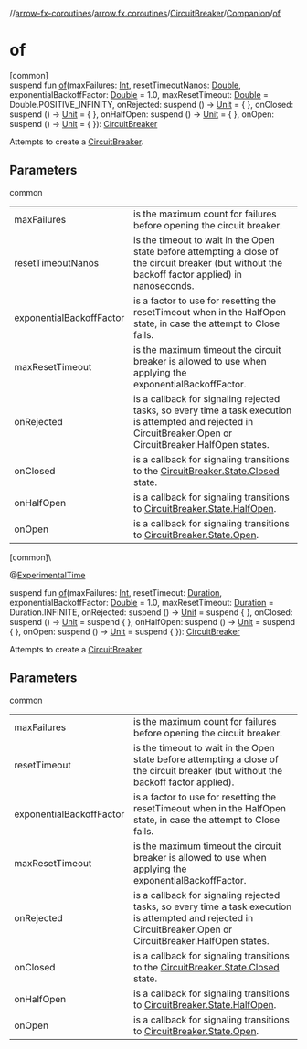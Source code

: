 //[arrow-fx-coroutines](../../../../index.md)/[arrow.fx.coroutines](../../index.md)/[CircuitBreaker](../index.md)/[Companion](index.md)/[of](of.md)

# of

[common]\
suspend fun [of](of.md)(maxFailures: [Int](https://kotlinlang.org/api/latest/jvm/stdlib/kotlin/-int/index.html), resetTimeoutNanos: [Double](https://kotlinlang.org/api/latest/jvm/stdlib/kotlin/-double/index.html), exponentialBackoffFactor: [Double](https://kotlinlang.org/api/latest/jvm/stdlib/kotlin/-double/index.html) = 1.0, maxResetTimeout: [Double](https://kotlinlang.org/api/latest/jvm/stdlib/kotlin/-double/index.html) = Double.POSITIVE_INFINITY, onRejected: suspend () -&gt; [Unit](https://kotlinlang.org/api/latest/jvm/stdlib/kotlin/-unit/index.html) = { }, onClosed: suspend () -&gt; [Unit](https://kotlinlang.org/api/latest/jvm/stdlib/kotlin/-unit/index.html) = { }, onHalfOpen: suspend () -&gt; [Unit](https://kotlinlang.org/api/latest/jvm/stdlib/kotlin/-unit/index.html) = { }, onOpen: suspend () -&gt; [Unit](https://kotlinlang.org/api/latest/jvm/stdlib/kotlin/-unit/index.html) = { }): [CircuitBreaker](../index.md)

Attempts to create a [CircuitBreaker](../index.md).

## Parameters

common

| | |
|---|---|
| maxFailures | is the maximum count for failures before     opening the circuit breaker. |
| resetTimeoutNanos | is the timeout to wait in the Open state     before attempting a close of the circuit breaker (but without     the backoff factor applied) in nanoseconds. |
| exponentialBackoffFactor | is a factor to use for resetting     the resetTimeout when in the HalfOpen state, in case     the attempt to Close fails. |
| maxResetTimeout | is the maximum timeout the circuit breaker     is allowed to use when applying the exponentialBackoffFactor. |
| onRejected | is a callback for signaling rejected tasks, so     every time a task execution is attempted and rejected in     CircuitBreaker.Open or CircuitBreaker.HalfOpen     states. |
| onClosed | is a callback for signaling transitions to the [CircuitBreaker.State.Closed](../-state/-closed/index.md) state. |
| onHalfOpen | is a callback for signaling transitions to [CircuitBreaker.State.HalfOpen](../-state/-half-open/index.md). |
| onOpen | is a callback for signaling transitions to [CircuitBreaker.State.Open](../-state/-open/index.md). |

[common]\

@[ExperimentalTime](https://kotlinlang.org/api/latest/jvm/stdlib/kotlin.time/-experimental-time/index.html)

suspend fun [of](of.md)(maxFailures: [Int](https://kotlinlang.org/api/latest/jvm/stdlib/kotlin/-int/index.html), resetTimeout: [Duration](https://kotlinlang.org/api/latest/jvm/stdlib/kotlin.time/-duration/index.html), exponentialBackoffFactor: [Double](https://kotlinlang.org/api/latest/jvm/stdlib/kotlin/-double/index.html) = 1.0, maxResetTimeout: [Duration](https://kotlinlang.org/api/latest/jvm/stdlib/kotlin.time/-duration/index.html) = Duration.INFINITE, onRejected: suspend () -&gt; [Unit](https://kotlinlang.org/api/latest/jvm/stdlib/kotlin/-unit/index.html) = suspend { }, onClosed: suspend () -&gt; [Unit](https://kotlinlang.org/api/latest/jvm/stdlib/kotlin/-unit/index.html) = suspend { }, onHalfOpen: suspend () -&gt; [Unit](https://kotlinlang.org/api/latest/jvm/stdlib/kotlin/-unit/index.html) = suspend { }, onOpen: suspend () -&gt; [Unit](https://kotlinlang.org/api/latest/jvm/stdlib/kotlin/-unit/index.html) = suspend { }): [CircuitBreaker](../index.md)

Attempts to create a [CircuitBreaker](../index.md).

## Parameters

common

| | |
|---|---|
| maxFailures | is the maximum count for failures before     opening the circuit breaker. |
| resetTimeout | is the timeout to wait in the Open state     before attempting a close of the circuit breaker (but without     the backoff factor applied). |
| exponentialBackoffFactor | is a factor to use for resetting     the resetTimeout when in the HalfOpen state, in case     the attempt to Close fails. |
| maxResetTimeout | is the maximum timeout the circuit breaker     is allowed to use when applying the exponentialBackoffFactor. |
| onRejected | is a callback for signaling rejected tasks, so     every time a task execution is attempted and rejected in     CircuitBreaker.Open or CircuitBreaker.HalfOpen     states. |
| onClosed | is a callback for signaling transitions to the [CircuitBreaker.State.Closed](../-state/-closed/index.md) state. |
| onHalfOpen | is a callback for signaling transitions to [CircuitBreaker.State.HalfOpen](../-state/-half-open/index.md). |
| onOpen | is a callback for signaling transitions to [CircuitBreaker.State.Open](../-state/-open/index.md). |
